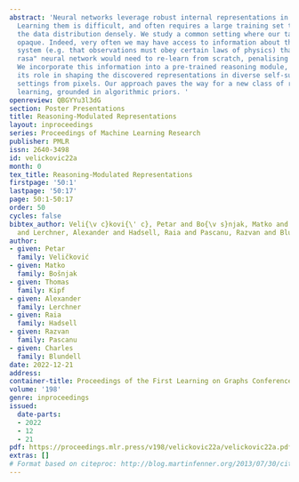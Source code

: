 ```yaml
---
abstract: 'Neural networks leverage robust internal representations in order to generalise.
  Learning them is difficult, and often requires a large training set that covers
  the data distribution densely. We study a common setting where our task is not purely
  opaque. Indeed, very often we may have access to information about the underlying
  system (e.g. that observations must obey certain laws of physics) that any "tabula
  rasa" neural network would need to re-learn from scratch, penalising performance.
  We incorporate this information into a pre-trained reasoning module, and investigate
  its role in shaping the discovered representations in diverse self-supervised learning
  settings from pixels. Our approach paves the way for a new class of representation
  learning, grounded in algorithmic priors. '
openreview: QBGYYu3l3dG
section: Poster Presentations
title: Reasoning-Modulated Representations
layout: inproceedings
series: Proceedings of Machine Learning Research
publisher: PMLR
issn: 2640-3498
id: velickovic22a
month: 0
tex_title: Reasoning-Modulated Representations
firstpage: '50:1'
lastpage: '50:17'
page: 50:1-50:17
order: 50
cycles: false
bibtex_author: Veli{\v c}kovi{\' c}, Petar and Bo{\v s}njak, Matko and Kipf, Thomas
  and Lerchner, Alexander and Hadsell, Raia and Pascanu, Razvan and Blundell, Charles
author:
- given: Petar
  family: Veličković
- given: Matko
  family: Bošnjak
- given: Thomas
  family: Kipf
- given: Alexander
  family: Lerchner
- given: Raia
  family: Hadsell
- given: Razvan
  family: Pascanu
- given: Charles
  family: Blundell
date: 2022-12-21
address:
container-title: Proceedings of the First Learning on Graphs Conference
volume: '198'
genre: inproceedings
issued:
  date-parts:
  - 2022
  - 12
  - 21
pdf: https://proceedings.mlr.press/v198/velickovic22a/velickovic22a.pdf
extras: []
# Format based on citeproc: http://blog.martinfenner.org/2013/07/30/citeproc-yaml-for-bibliographies/
---
```

